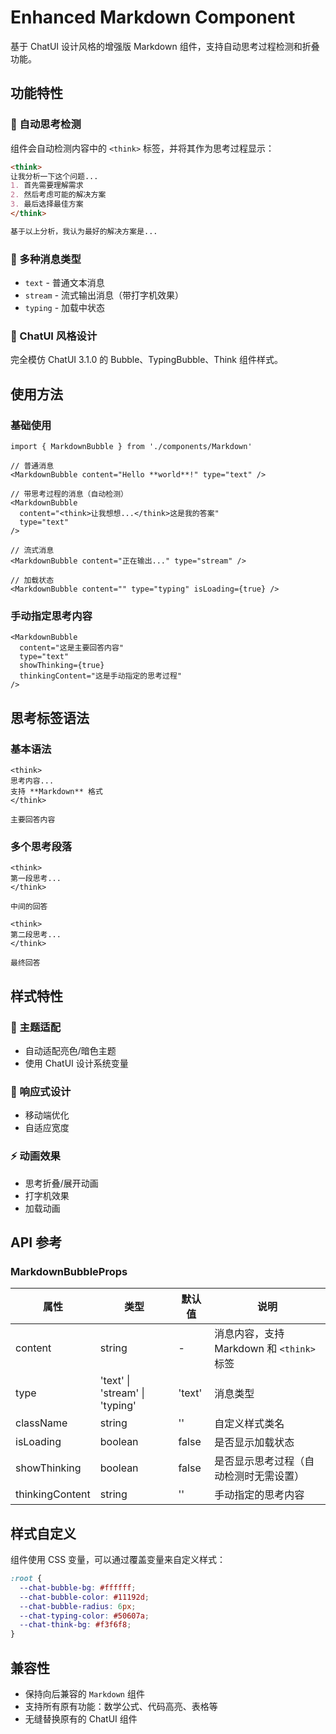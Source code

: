 # Enhanced Markdown Component

基于 ChatUI 设计风格的增强版 Markdown 组件，支持自动思考过程检测和折叠功能。

## 功能特性

### 🧠 自动思考检测
组件会自动检测内容中的 `<think>` 标签，并将其作为思考过程显示：

```markdown
<think>
让我分析一下这个问题...
1. 首先需要理解需求
2. 然后考虑可能的解决方案
3. 最后选择最佳方案
</think>

基于以上分析，我认为最好的解决方案是...
```

### 💬 多种消息类型
- `text` - 普通文本消息
- `stream` - 流式输出消息（带打字机效果）
- `typing` - 加载中状态

### 🎨 ChatUI 风格设计
完全模仿 ChatUI 3.1.0 的 Bubble、TypingBubble、Think 组件样式。

## 使用方法

### 基础使用

```tsx
import { MarkdownBubble } from './components/Markdown'

// 普通消息
<MarkdownBubble content="Hello **world**!" type="text" />

// 带思考过程的消息（自动检测）
<MarkdownBubble 
  content="<think>让我想想...</think>这是我的答案" 
  type="text" 
/>

// 流式消息
<MarkdownBubble content="正在输出..." type="stream" />

// 加载状态
<MarkdownBubble content="" type="typing" isLoading={true} />
```

### 手动指定思考内容

```tsx
<MarkdownBubble 
  content="这是主要回答内容"
  type="text"
  showThinking={true}
  thinkingContent="这是手动指定的思考过程"
/>
```

## 思考标签语法

### 基本语法
```
<think>
思考内容...
支持 **Markdown** 格式
</think>

主要回答内容
```

### 多个思考段落
```
<think>
第一段思考...
</think>

中间的回答

<think>
第二段思考...
</think>

最终回答
```

## 样式特性

### 🌈 主题适配
- 自动适配亮色/暗色主题
- 使用 ChatUI 设计系统变量

### 📱 响应式设计
- 移动端优化
- 自适应宽度

### ⚡ 动画效果
- 思考折叠/展开动画
- 打字机效果
- 加载动画

## API 参考

### MarkdownBubbleProps

| 属性 | 类型 | 默认值 | 说明 |
|------|------|--------|------|
| content | string | - | 消息内容，支持 Markdown 和 `<think>` 标签 |
| type | 'text' \| 'stream' \| 'typing' | 'text' | 消息类型 |
| className | string | '' | 自定义样式类名 |
| isLoading | boolean | false | 是否显示加载状态 |
| showThinking | boolean | false | 是否显示思考过程（自动检测时无需设置） |
| thinkingContent | string | '' | 手动指定的思考内容 |

## 样式自定义

组件使用 CSS 变量，可以通过覆盖变量来自定义样式：

```css
:root {
  --chat-bubble-bg: #ffffff;
  --chat-bubble-color: #11192d;
  --chat-bubble-radius: 6px;
  --chat-typing-color: #50607a;
  --chat-think-bg: #f3f6f8;
}
```

## 兼容性

- 保持向后兼容的 `Markdown` 组件
- 支持所有原有功能：数学公式、代码高亮、表格等
- 无缝替换原有的 ChatUI 组件
